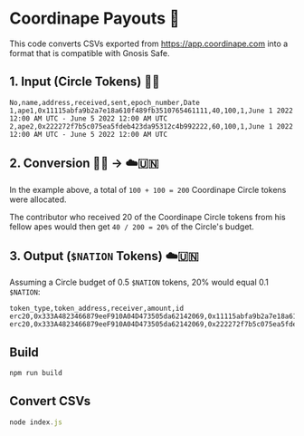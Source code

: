 # Coordinape Payouts 🦍

This code converts CSVs exported from https://app.coordinape.com into a format that is compatible with Gnosis Safe.

## 1. Input (Circle Tokens) 🍌🦍

```csv
No,name,address,received,sent,epoch_number,Date
1,ape1,0x11115abfa9b2a7e18a610f489fb3510765461111,40,100,1,June 1 2022 12:00 AM UTC - June 5 2022 12:00 AM UTC
2,ape2,0x222272f7b5c075ea5fdeb423da95312c4b992222,60,100,1,June 1 2022 12:00 AM UTC - June 5 2022 12:00 AM UTC
```

## 2. Conversion 🍌🦍 → ☁️🇺🇳

In the example above, a total of `100 + 100 = 200` Coordinape Circle tokens were allocated.

The contributor who received 20 of the Coordinape Circle tokens from his fellow apes would then get `40 / 200 = 20%` of the Circle's budget.

## 3. Output (`$NATION` Tokens) ☁️🇺🇳

Assuming a Circle budget of 0.5 `$NATION` tokens, 20% would equal 0.1 `$NATION`:

```csv
token_type,token_address,receiver,amount,id
erc20,0x333A4823466879eeF910A04D473505da62142069,0x11115abfa9b2a7e18a610f489fb3510765461111,0.1,
erc20,0x333A4823466879eeF910A04D473505da62142069,0x222272f7b5c075ea5fdeb423da95312c4b992222,0.15,
```

## Build

```javascript
npm run build
```

## Convert CSVs

```javascript
node index.js
```
